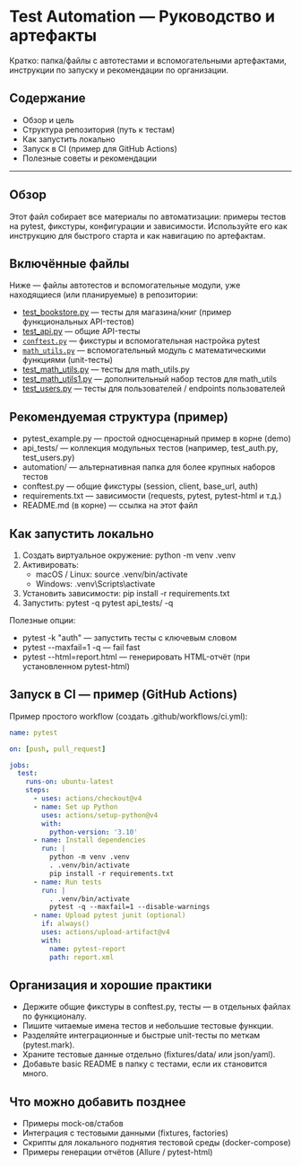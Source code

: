 # Test Automation — Руководство и артефакты

Кратко: папка/файлы с автотестами и вспомогательными артефактами, инструкции по запуску и рекомендации по организации.

## Содержание
- Обзор и цель
- Структура репозитория (путь к тестам)
- Как запустить локально
- Запуск в CI (пример для GitHub Actions)
- Полезные советы и рекомендации

---

## Обзор
Этот файл собирает все материалы по автоматизации: примеры тестов на pytest, фикстуры, конфигурации и зависимости. Используйте его как инструкцию для быстрого старта и как навигацию по артефактам.

## Включённые файлы
Ниже — файлы автотестов и вспомогательные модули, уже находящиеся (или планируемые) в репозитории:

- [test_bookstore.py](tests/test_bookstore.py) — тесты для магазина/книг (пример функциональных API-тестов)
- [test_api.py](tests/test_api.py) — общие API-тесты
- [`conftest.py`](tests/conftest.py) — фикстуры и вспомогательная настройка pytest
- [`math_utils.py`](tests/math_utils.py) — вспомогательный модуль с математическими функциями (unit-тесты)
- [test_math_utils.py](tests/test_math_utils.py) — тесты для math_utils.py
- [test_math_utils1.py](tests/test_math_utils1.py) — дополнительный набор тестов для math_utils
- [test_users.py](tests/test_users.py) — тесты для пользователей / endpoints пользователей


## Рекомендуемая структура (пример)
- pytest_example.py — простой односценарный пример в корне (demo)
- api_tests/ — коллекция модульных тестов (например, test_auth.py, test_users.py)
- automation/ — альтернативная папка для более крупных наборов тестов
- conftest.py — общие фикстуры (session, client, base_url, auth)
- requirements.txt — зависимости (requests, pytest, pytest-html и т.д.)
- README.md (в корне) — ссылка на этот файл


## Как запустить локально
1. Создать виртуальное окружение:
   python -m venv .venv
2. Активировать:
   - macOS / Linux: source .venv/bin/activate
   - Windows: .venv\Scripts\activate
3. Установить зависимости:
   pip install -r requirements.txt
4. Запустить:
   pytest -q
   pytest api_tests/ -q

Полезные опции:
- pytest -k "auth" — запустить тесты с ключевым словом
- pytest --maxfail=1 -q — fail fast
- pytest --html=report.html — генерировать HTML-отчёт (при установленном pytest-html)

## Запуск в CI — пример (GitHub Actions)
Пример простого workflow (создать .github/workflows/ci.yml):

```yaml
name: pytest

on: [push, pull_request]

jobs:
  test:
    runs-on: ubuntu-latest
    steps:
      - uses: actions/checkout@v4
      - name: Set up Python
        uses: actions/setup-python@v4
        with:
          python-version: '3.10'
      - name: Install dependencies
        run: |
          python -m venv .venv
          . .venv/bin/activate
          pip install -r requirements.txt
      - name: Run tests
        run: |
          . .venv/bin/activate
          pytest -q --maxfail=1 --disable-warnings
      - name: Upload pytest junit (optional)
        if: always()
        uses: actions/upload-artifact@v4
        with:
          name: pytest-report
          path: report.xml
```


## Организация и хорошие практики
- Держите общие фикстуры в conftest.py, тесты — в отдельных файлах по функционалу.
- Пишите читаемые имена тестов и небольшие тестовые функции.
- Разделяйте интеграционные и быстрые unit-тесты по меткам (pytest.mark).
- Храните тестовые данные отдельно (fixtures/data/ или json/yaml).
- Добавьте basic README в папку с тестами, если их становится много.

## Что можно добавить позднее
- Примеры mock-ов/стабов
- Интеграция с тестовыми данными (fixtures, factories)
- Скрипты для локального поднятия тестовой среды (docker-compose)
- Примеры генерации отчётов (Allure / pytest-html)
